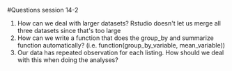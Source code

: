 #Questions session 14-2
1. How can we deal with larger datasets? Rstudio doesn't let us merge all three datasets since that's too large
2. How can we write a function that does the group_by and summarize function automatically? (i.e. function(group_by_variable, mean_variable))
3. Our data has repeated observation for each listing. How should we deal with this when doing the analyses?
